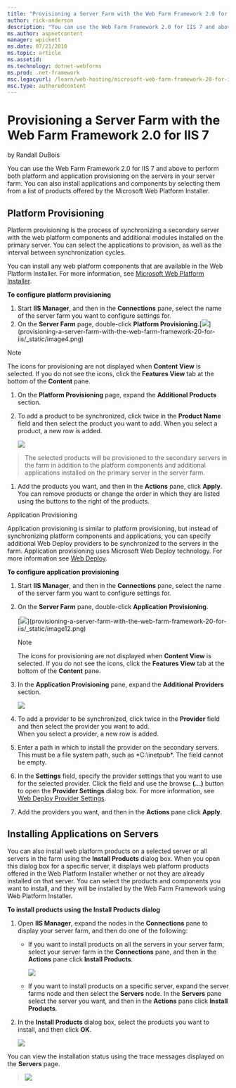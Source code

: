```yaml
---
title: "Provisioning a Server Farm with the Web Farm Framework 2.0 for IIS 7 | Microsoft Docs"
author: rick-anderson
description: "You can use the Web Farm Framework 2.0 for IIS 7 and above to perform both platform and application provisioning on the servers in your server farm. You can..."
ms.author: aspnetcontent
manager: wpickett
ms.date: 07/21/2010
ms.topic: article
ms.assetid: 
ms.technology: dotnet-webforms
ms.prod: .net-framework
msc.legacyurl: /learn/web-hosting/microsoft-web-farm-framework-20-for-iis-7/provisioning-a-server-farm-with-the-web-farm-framework-20-for-iis
msc.type: authoredcontent
---
```

Provisioning a Server Farm with the Web Farm Framework 2.0 for IIS 7
====================
by Randall DuBois

You can use the Web Farm Framework 2.0 for IIS 7 and above to perform both platform and application provisioning on the servers in your server farm. You can also install applications and components by selecting them from a list of products offered by the Microsoft Web Platform Installer.

<a id="Platform"></a>

## Platform Provisioning

Platform provisioning is the process of synchronizing a secondary server with the web platform components and additional modules installed on the primary server. You can select the applications to provision, as well as the interval between synchronization cycles.

You can install any web platform components that are available in the Web Platform Installer. For more information, see [Microsoft Web Platform Installer](https://go.microsoft.com/?linkid=9739157 "Microsoft Web Platform Installer").

**To configure platform provisioning**

1. Start **IIS Manager**, and then in the **Connections** pane, select the name of the server farm you want to configure settings for.
2. On the **Server Farm** page, double-click **Platform Provisioning**.[[![](provisioning-a-server-farm-with-the-web-farm-framework-20-for-iis/_static/image6.png)](provisioning-a-server-farm-with-the-web-farm-framework-20-for-iis/_static/image5.png)](provisioning-a-server-farm-with-the-web-farm-framework-20-for-iis/_static/image4.png)

> [!NOTE]
> The icons for provisioning are not displayed when **Content View** is selected. If you do not see the icons, click the **Features View** tab at the bottom of the **Content** pane.


1. On the **Platform Provisioning** page, expand the **Additional Products** section.
2. To add a product to be synchronized, click twice in the **Product Name** field and then select the product you want to add. When you select a product, a new row is added.  
  
    [![](provisioning-a-server-farm-with-the-web-farm-framework-20-for-iis/_static/image9.png)](provisioning-a-server-farm-with-the-web-farm-framework-20-for-iis/_static/image8.png)

> The selected products will be provisioned to the secondary servers in the farm in addition to the platform components and additional applications installed on the primary server in the server farm.


1. Add the products you want, and then in the **Actions** pane, click **Apply**. You can remove products or change the order in which they are listed using the buttons to the right of the products.

Application Provisioning

Application provisioning is similar to platform provisioning, but instead of synchronizing platform components and applications, you can specify additional Web Deploy providers to be synchronized to the servers in the farm. Application provisioning uses Microsoft Web Deploy technology. For more information see [Web Deploy](https://www.iis.net/downloads/microsoft/web-deploy).

**To configure application provisioning**

1. Start **IIS Manager**, and then in the **Connections** pane, select the name of the server farm you want to configure settings for.
2. On the **Server Farm** pane, double-click **Application Provisioning**.  
  
    [[![](provisioning-a-server-farm-with-the-web-farm-framework-20-for-iis/_static/image14.png)](provisioning-a-server-farm-with-the-web-farm-framework-20-for-iis/_static/image13.png)](provisioning-a-server-farm-with-the-web-farm-framework-20-for-iis/_static/image12.png)  
  
    > [!NOTE]
    > The icons for provisioning are not displayed when     **Content View** is selected. If you do not see the icons, click the     **Features View** tab at the bottom of the     **Content** pane.
3. In the **Application Provisioning** pane, expand the **Additional Providers** section.  
  
    [![](provisioning-a-server-farm-with-the-web-farm-framework-20-for-iis/_static/image17.png)](provisioning-a-server-farm-with-the-web-farm-framework-20-for-iis/_static/image16.png)
4. To add a provider to be synchronized, click twice in the **Provider** field and then select the provider you want to add.  
 When you select a provider, a new row is added.
5. Enter a path in which to install the provider on the secondary servers. This must be a file system path, such as *C:\inetpub\*. The field cannot be empty.
6. In the **Settings** field, specify the provider settings that you want to use for the selected provider. Click the field and use the browse **(…)** button to open the **Provider Settings** dialog box. For more information, see [Web Deploy Provider Settings](https://technet.microsoft.com/en-us/library/dd569001(WS.10).aspx).
7. Add the providers you want, and then in the **Actions** pane click **Apply**.

## Installing Applications on Servers

You can also install web platform products on a selected server or all servers in the farm using the **Install Products** dialog box. When you open this dialog box for a specific server, it displays web platform products offered in the Web Platform Installer whether or not they are already installed on that server. You can select the products and components you want to install, and they will be installed by the Web Farm Framework using Web Platform Installer.

**To install products using the Install Products dialog**

1. Open **IIS Manager**, expand the nodes in the **Connections** pane to display your server farm, and then do one of the following: 

    - If you want to install products on all the servers in your server farm, select your server farm in the **Connections** pane, and then in the **Actions** pane click **Install Products**.  
  
        [![](provisioning-a-server-farm-with-the-web-farm-framework-20-for-iis/_static/image19.png)](provisioning-a-server-farm-with-the-web-farm-framework-20-for-iis/_static/image18.png)
    - If you want to install products on a specific server, expand the server farms node and then select the **Servers** node. In the **Servers** pane select the server you want, and then in the **Actions** pane click **Install Products**.
2. In the **Install Products** dialog box, select the products you want to install, and then click **OK**.  
  
    [![](provisioning-a-server-farm-with-the-web-farm-framework-20-for-iis/_static/image21.png)](provisioning-a-server-farm-with-the-web-farm-framework-20-for-iis/_static/image20.png)

You can view the installation status using the trace messages displayed on the **Servers** page.

> [![](provisioning-a-server-farm-with-the-web-farm-framework-20-for-iis/_static/image23.png)](provisioning-a-server-farm-with-the-web-farm-framework-20-for-iis/_static/image22.png)